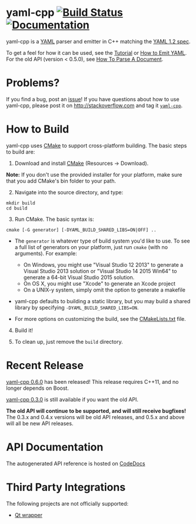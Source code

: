 # yaml-cpp [![Build Status](https://travis-ci.org/jbeder/yaml-cpp.svg?branch=master)](https://travis-ci.org/jbeder/yaml-cpp) [![Documentation](https://codedocs.xyz/jbeder/yaml-cpp.svg)](https://codedocs.xyz/jbeder/yaml-cpp/)

yaml-cpp is a [YAML](http://www.yaml.org/) parser and emitter in C++ matching
the [YAML 1.2 spec](http://www.yaml.org/spec/1.2/spec.html).

To get a feel for how it can be used, see the [Tutorial](https://github.com/jbeder/yaml-cpp/wiki/Tutorial)
or [How to Emit YAML](https://github.com/jbeder/yaml-cpp/wiki/How-To-Emit-YAML). For the old API (version < 0.5.0),
see [How To Parse A Document](https://github.com/jbeder/yaml-cpp/wiki/How-To-Parse-A-Document-(Old-API)).

# Problems? #

If you find a bug, post an [issue](https://github.com/jbeder/yaml-cpp/issues)! If you have questions about how to use
yaml-cpp, please post it on http://stackoverflow.com and tag
it [`yaml-cpp`](http://stackoverflow.com/questions/tagged/yaml-cpp).

# How to Build #

yaml-cpp uses [CMake](http://www.cmake.org) to support cross-platform building. The basic steps to build are:

1. Download and install [CMake](http://www.cmake.org) (Resources -> Download).

**Note:** If you don't use the provided installer for your platform, make sure that you add CMake's bin folder to your
path.

2. Navigate into the source directory, and type:

```
mkdir build
cd build
```

3. Run CMake. The basic syntax is:

```
cmake [-G generator] [-DYAML_BUILD_SHARED_LIBS=ON|OFF] ..
```

* The `generator` is whatever type of build system you'd like to use. To see a full list of generators on your platform,
  just run `cmake` (with no arguments). For example:
    * On Windows, you might use "Visual Studio 12 2013" to generate a Visual Studio 2013 solution or "Visual Studio 14
      2015 Win64" to generate a 64-bit Visual Studio 2015 solution.
    * On OS X, you might use "Xcode" to generate an Xcode project
    * On a UNIX-y system, simply omit the option to generate a makefile

* yaml-cpp defaults to building a static library, but you may build a shared library by
  specifying `-DYAML_BUILD_SHARED_LIBS=ON`.

* For more options on customizing the build, see
  the [CMakeLists.txt](https://github.com/jbeder/yaml-cpp/blob/master/CMakeLists.txt) file.

4. Build it!

5. To clean up, just remove the `build` directory.

# Recent Release #

[yaml-cpp 0.6.0](https://github.com/jbeder/yaml-cpp/releases/tag/yaml-cpp-0.6.0) has been released! This release
requires C++11, and no longer depends on Boost.

[yaml-cpp 0.3.0](https://github.com/jbeder/yaml-cpp/releases/tag/release-0.3.0) is still available if you want the old
API.

**The old API will continue to be supported, and will still receive bugfixes!** The 0.3.x and 0.4.x versions will be old
API releases, and 0.5.x and above will all be new API releases.

# API Documentation

The autogenerated API reference is hosted on [CodeDocs](https://codedocs.xyz/jbeder/yaml-cpp/index.html)

# Third Party Integrations

The following projects are not officially supported:

- [Qt wrapper](https://gist.github.com/brcha/d392b2fe5f1e427cc8a6)
